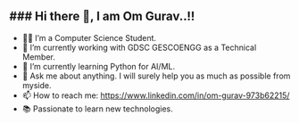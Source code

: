 <h2>### Hi there 👋, I am Om Gurav..!!</h2>

- 👨‍🎓 I’m a Computer Science Student.  
- 🔭 I’m currently working with GDSC GESCOENGG as a Technical Member. 
- 🌱 I’m currently learning Python for AI/ML.
- 💬 Ask me about anything. I will surely help you as much as possible from myside.
- 📫 How to reach me: https://www.linkedin.com/in/om-gurav-973b62215/
- 📚 Passionate to learn new technologies.
